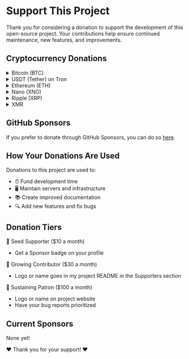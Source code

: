 # Support This Project

Thank you for considering a donation to support the development of this open-source project. Your contributions help ensure continued maintenance, new features, and improvements.

## Cryptocurrency Donations

<details>
<summary>Bitcoin (BTC)</summary>
`bc1qu6fkd3mmkphc433c4n3fl84rvtvsa3n08wdsks`

<img src="https://raw.githubusercontent.com/bartoffw/instabook/main/assets/btc-qr.png" alt="Bitcoin QR Code" width="200"/>
</details>

<details>
<summary>USDT (Tether) on Tron</summary>
`TLpGdtvABsfdWDqUkcm2gD3erzngzXY8Lw`

<img src="https://raw.githubusercontent.com/bartoffw/instabook/main/assets/usdt-qr.png" alt="USDT QR Code" width="200"/>
</details>

<details>
<summary>Ethereum (ETH)</summary>
`0xC4423123593807eBc855D97c35E9AC95eb03910b`

<img src="https://raw.githubusercontent.com/bartoffw/instabook/main/assets/eth-qr.png" alt="Ethereum QR Code" width="200"/>
</details>

<details>
<summary>Nano (XNO)</summary>
`nano_3a58f38rpjyy4ftaewza9ioh4b5qmnqehrantwx9ujo8h3payqesnsgzp13h`

<img src="https://raw.githubusercontent.com/bartoffw/instabook/main/assets/xno-qr.png" alt="Nano QR Code" width="200"/>
</details>

<details>
<summary>Ripple (XRP)</summary>
`rQGSe81UMGGJKMFbi3xjCyDb2CB3yoCVuR`

<img src="https://raw.githubusercontent.com/bartoffw/instabook/main/assets/xrp-qr.png" alt="Ripple QR Code" width="200"/>
</details>

<details>
<summary>XMR</summary>
`42ZRwy4yBP791zpWn6tw5wAdzNUWcw2V4iA78tyRA46WGLa2kkByjHiT1Cjtw2ME3RLPAjPkGgto6etEzkzyVBUwKNiqmuZ`

<img src="https://raw.githubusercontent.com/bartoffw/instabook/main/assets/xmr-qr.png" alt="XMR QR Code" width="200"/>
</details>

## GitHub Sponsors

If you prefer to donate through GitHub Sponsors, you can do so [here](https://github.com/sponsors/bartoffw).

## How Your Donations Are Used

Donations to this project are used to:

- ⏰ Fund development time
- 🖥️ Maintain servers and infrastructure
- 📚 Create improved documentation
- 🔍 Add new features and fix bugs

## Donation Tiers

🌱 Seed Supporter ($10 a month)

- Get a Sponsor badge on your profile

🌿 Growing Contributor ($30 a month)

- Logo or name goes in my project README in the Supporters section

🌳 Sustaining Patron ($100 a month)

- Logo or name on project website
- Have your bug reports prioritized

## Current Sponsors

None yet!

❤️ Thank you for your support! ❤️